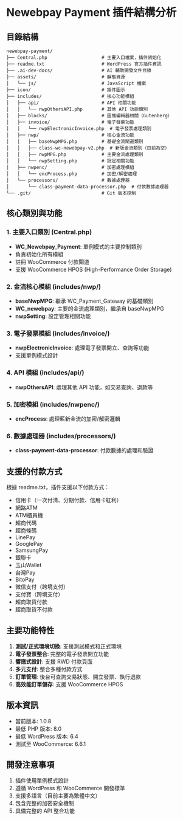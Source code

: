 # Newebpay Payment 插件結構分析

## 目錄結構

```
newebpay-payment/
├── Central.php                    # 主要入口檔案，插件初始化
├── readme.txt                     # WordPress 官方插件資訊
├── .ai-dev-docs/                  # AI 輔助開發文件目錄
├── assets/                        # 靜態資源
│   └── js/                        # JavaScript 檔案
├── icon/                          # 插件圖示
├── includes/                      # 核心功能模組
│   ├── api/                       # API 相關功能
│   │   └── nwpOthersAPI.php       # 其他 API 功能類別
│   ├── blocks/                    # 區塊編輯器相關（Gutenberg）
│   ├── invoice/                   # 電子發票功能
│   │   └── nwpElectronicInvoice.php  # 電子發票處理類別
│   ├── nwp/                       # 核心金流功能
│   │   ├── baseNwpMPG.php         # 基礎金流閘道類別
│   │   ├── class-wc-newebpay-v2.php  # 新版金流類別（目前為空）
│   │   ├── nwpMPG.php             # 主要金流處理類別
│   │   └── nwpSetting.php         # 設定相關功能
│   ├── nwpenc/                    # 加密處理模組
│   │   └── encProcess.php         # 加密/解密處理
│   └── processors/                # 數據處理器
│       └── class-payment-data-processor.php  # 付款數據處理器
└── .git/                          # Git 版本控制
```

## 核心類別與功能

### 1. 主要入口類別 (Central.php)
- **WC_Newebpay_Payment**: 單例模式的主要控制類別
- 負責初始化所有模組
- 註冊 WooCommerce 付款閘道
- 支援 WooCommerce HPOS (High-Performance Order Storage)

### 2. 金流核心模組 (includes/nwp/)
- **baseNwpMPG**: 繼承 WC_Payment_Gateway 的基礎類別
- **WC_newebpay**: 主要的金流處理類別，繼承自 baseNwpMPG
- **nwpSetting**: 設定管理相關功能

### 3. 電子發票模組 (includes/invoice/)
- **nwpElectronicInvoice**: 處理電子發票開立、查詢等功能
- 支援單例模式設計

### 4. API 模組 (includes/api/)
- **nwpOthersAPI**: 處理其他 API 功能，如交易查詢、退款等

### 5. 加密模組 (includes/nwpenc/)
- **encProcess**: 處理藍新金流的加密/解密邏輯

### 6. 數據處理器 (includes/processors/)
- **class-payment-data-processor**: 付款數據的處理和驗證

## 支援的付款方式

根據 readme.txt，插件支援以下付款方式：
- 信用卡（一次付清、分期付款、信用卡紅利）
- 網路ATM
- ATM櫃員機
- 超商代碼
- 超商條碼
- LinePay
- GooglePay
- SamsungPay
- 銀聯卡
- 玉山Wallet
- 台灣Pay
- BitoPay
- 微信支付（跨境支付）
- 支付寶（跨境支付）
- 超商取貨付款
- 超商取貨不付款

## 主要功能特性

1. **測試/正式環境切換**: 支援測試模式和正式環境
2. **電子發票整合**: 完整的電子發票開立功能
3. **響應式設計**: 支援 RWD 付款頁面
4. **多元支付**: 整合多種付款方式
5. **訂單管理**: 後台可查詢交易狀態、開立發票、執行退款
6. **高效能訂單儲存**: 支援 WooCommerce HPOS

## 版本資訊

- 當前版本: 1.0.8
- 最低 PHP 版本: 8.0
- 最低 WordPress 版本: 6.4
- 測試至 WooCommerce: 6.6.1

## 開發注意事項

1. 插件使用單例模式設計
2. 遵循 WordPress 和 WooCommerce 開發標準
3. 支援多語言（目前主要為繁體中文）
4. 包含完整的加密安全機制
5. 具備完整的 API 整合功能
